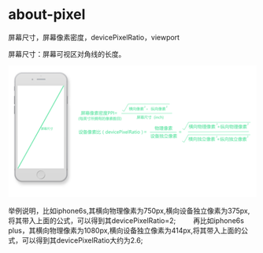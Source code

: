 # about-pixel
屏幕尺寸，屏幕像素密度，devicePixelRatio，viewport


屏幕尺寸：屏幕可视区对角线的长度。

![Alt text](https://github.com/hzmaer/about-pixel/blob/master/images/%E5%B1%8F%E5%B9%95%EF%BC%8C%E5%83%8F%E7%B4%A0%E5%AF%86%E5%BA%A6%EF%BC%8C%E8%AE%BE%E5%A4%87%E5%83%8F%E7%B4%A0%E6%AF%94.jpg)

举例说明，比如iphone6s,其横向物理像素为750px,横向设备独立像素为375px,将其带入上面的公式，可以得到其devicePixelRatio=2;
         再比如iphone6s plus，其横向物理像素为1080px,横向设备独立像素为414px,将其带入上面的公式，可以得到其devicePixelRatio大约为2.6;
